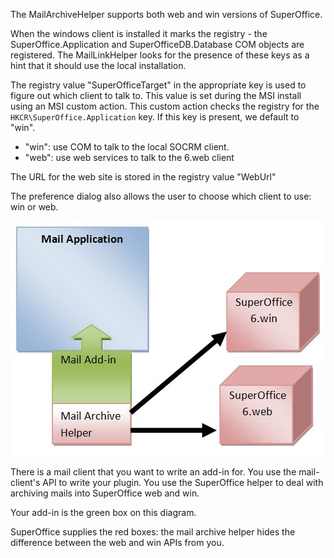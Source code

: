 <properties date="2016-06-24"
SortOrder="2"
/>

The MailArchiveHelper supports both web and win versions of SuperOffice.

When the windows client is installed it marks the registry - the SuperOffice.Application and SuperOfficeDB.Database COM objects are registered. The MailLinkHelper looks for the presence of these keys as a hint that it should use the local installation.

The registry value "SuperOfficeTarget" in the appropriate key is used to figure out which client to talk to. This value is set during the MSI install using an MSI custom action. This custom action checks the registry for the `HKCR\SuperOffice.Application` key. If this key is present, we default to "win".

* "win": use COM to talk to the local SOCRM client.
* "web": use web services to talk to the 6.web client

The URL for the web site is stored in the registry value "WebUrl"

The preference dialog also allows the user to choose which client to use: win or web.

![diagram](diagram.jpg)

There is a mail client that you want to write an add-in for. You use the mail-client's API to write your plugin. You use the SuperOffice helper to deal with archiving mails into SuperOffice web and win.

Your add-in is the green box on this diagram.

SuperOffice supplies the red boxes: the mail archive helper hides the difference between the web and win APIs from you.
